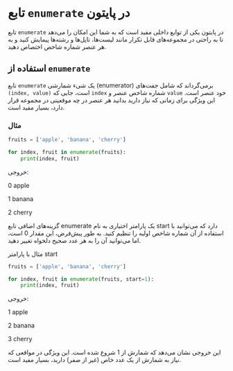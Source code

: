 # تابع `enumerate` در پایتون

تابع `enumerate` در پایتون یکی از توابع داخلی مفید است که به شما این امکان را می‌دهد تا به راحتی در مجموعه‌های قابل تکرار مانند لیست‌ها، تاپل‌ها و رشته‌ها پیمایش کنید و به هر عنصر شماره شاخص اختصاص دهید.

## استفاده از `enumerate`

تابع `enumerate` یک شیء شمارشی (enumerator) برمی‌گرداند که شامل جفت‌های `(index, value)` است، جایی که `index` شماره شاخص عنصر و `value` خود عنصر است. این ویژگی برای زمانی که نیاز دارید بدانید هر عنصر در چه موقعیتی در مجموعه قرار دارد، بسیار مفید است.

### مثال

```python
fruits = ['apple', 'banana', 'cherry']

for index, fruit in enumerate(fruits):
    print(index, fruit)
```
خروجی:


0 apple

1 banana

2 cherry

گزینه‌های اضافی
تابع enumerate یک پارامتر اختیاری به نام start دارد که می‌توانید با استفاده از آن شماره شاخص اولیه را تنظیم کنید. به طور پیش‌فرض، این مقدار 0 است، اما می‌توانید آن را به هر عدد صحیح دلخواه تغییر دهید.

مثال با پارامتر start
```python
fruits = ['apple', 'banana', 'cherry']

for index, fruit in enumerate(fruits, start=1):
    print(index, fruit)
```
خروجی:

1 apple

2 banana

3 cherry

این خروجی نشان می‌دهد که شمارش از 1 شروع شده است. این ویژگی در مواقعی که نیاز به شمارش از یک عدد خاص (غیر از صفر) دارید، بسیار مفید است.

